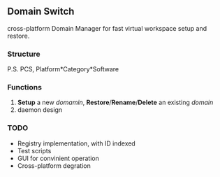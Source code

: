 ## Domain Switch

cross-platform Domain Manager for fast virtual workspace setup and restore.

### Structure

P.S. PCS, Platform\*Category\*Software

### Functions

1. **Setup** a new *domamin*,  **Restore**/**Rename**/**Delete** an existing *domain*
2. daemon design


### TODO

- Registry implementation, with ID indexed
- Test scripts
- GUI for convinient operation
- Cross-platform degration
